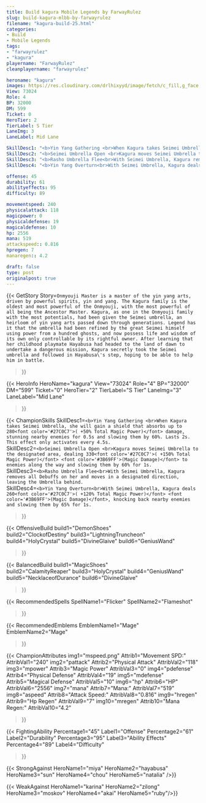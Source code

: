 ```yaml
---
title: Build kagura Mobile Legends by FarwayRulez
slug: build-kagura-mlbb-by-farwayrulez
filename: "kagura-build-25.html"
categories: 
- Build 
- Mobile Legends
tags: 
- "farwayrulez"
- "kagura"
playername: "FarwayRulez"
cleanplayername: "farwayrulez"

heroname: "kagura"
images: https://res.cloudinary.com/drlhixyyd/image/fetch/c_fill,g_face,f_auto/https://cdn2-build.mobagenie.my.id/p/images/banner/full/kagura.jpg
View: 73024 
Role: 4 
BP: 32000
DM: 599 
Ticket: 0 
HeroTier: 2 
TierLabel: S Tier 
LaneImg: 3
LaneLabel: Mid Lane 

SkillDesc1: "<b>Yin Yang Gathering <br>When Kagura takes Seimei Umbrella, she will gain a shield that absorbs up to 280<font color='#27C0C7'>( +50% Total Magic Power)</font> damage, stunning nearby enemies for 0.5s and slowing them by 60%. Lasts 2s. This effect only activates every 4.5s."   
SkillDesc2: "<b>Seimei Umbrella Open <br>Kagura moves Seimei Umbrella to the designated area, dealing 330<font color='#27C0C7'>( +150% Total Magic Power)</font> <font color='#3B69FF'>(Magic Damage)</font> to enemies along the way and slowing them by 60% for 1s."   
SkillDesc3: "<b>Rasho Umbrella Flee<br>With Seimei Umbrella, Kagura removes all Debuffs on her and moves in a designated direction, leaving the Umbrella behind."   
SkillDesc4: "<b>Yin Yang Overturn<br>With Seimei Umbrella, Kagura deals 260<font color='#27C0C7'>( +120% Total Magic Power)</font> <font color='#3B69FF'>(Magic Damage)</font>, knocking back nearby enemies and slowing them by 65% for 1s."  

offense: 45 
durability: 61 
abilityeffects: 95 
difficulty: 89 

movementspeed: 240
physicalattack: 118
magicpower: 0
physicaldefense: 19
magicaldefense: 10
hp: 2556
mana: 519
attackspeed:: 0.816
hpregen: 7
manaregen:: 4.2

draft: false
type: post
originalpost: true
---
```



{{< GetStory 
Story=` Onmyouji Master is a master of the yin yang arts, driven by powerful spirits, yin and yang. The Kagura family is the oldest and most powerful of the Onmyouji, with the most powerful of all being the Ancestor Master. Kagura, as one in the Onmyouji family with the most potentials, had been given the Seimei umbrella, an heirloom of yin yang arts passed down through generations. Legend has it that the umbrella had been refined by the great Seimei himself using power from a hundred ghosts, and now possess life and wisdom of its own only controllable by its rightful owner. After learning that her childhood playmate Hayabusa had headed to the land of dawn to undertake a dangerous mission, Kagura secretly took the Seimei umbrella and followed in Hayabusa\'s step, hoping to be able to help him in battle. ` 
>}}

{{< HeroInfo 
HeroName="kagura" 
View="73024" 
Role="4" 
BP="32000" 
DM="599" 
Ticket="0" 
HeroTier="2" 
TierLabel="S Tier" 
LaneImg="3" 
LaneLabel="Mid Lane" 
>}}
 
{{< ChampionSkills 
SkillDesc1=`<b>Yin Yang Gathering <br>When Kagura takes Seimei Umbrella, she will gain a shield that absorbs up to 280<font color='#27C0C7'>( +50% Total Magic Power)</font> damage, stunning nearby enemies for 0.5s and slowing them by 60%. Lasts 2s. This effect only activates every 4.5s.`   
SkillDesc2=`<b>Seimei Umbrella Open <br>Kagura moves Seimei Umbrella to the designated area, dealing 330<font color='#27C0C7'>( +150% Total Magic Power)</font> <font color='#3B69FF'>(Magic Damage)</font> to enemies along the way and slowing them by 60% for 1s.`   
SkillDesc3=`<b>Rasho Umbrella Flee<br>With Seimei Umbrella, Kagura removes all Debuffs on her and moves in a designated direction, leaving the Umbrella behind.`   
SkillDesc4=`<b>Yin Yang Overturn<br>With Seimei Umbrella, Kagura deals 260<font color='#27C0C7'>( +120% Total Magic Power)</font> <font color='#3B69FF'>(Magic Damage)</font>, knocking back nearby enemies and slowing them by 65% for 1s.`   
>}}

{{< OffensiveBuild 
build1="DemonShoes"  
build2="ClockofDestiny" 
build3="LightningTruncheon" 
build4="HolyCrystal" 
build5="DivineGlaive" 
build6="GeniusWand" 
>}} 

{{< BalancedBuild 
build1="MagicShoes"  
build2="CalamityReaper" 
build3="HolyCrystal" 
build4="GeniusWand" 
build5="NecklaceofDurance" 
build6="DivineGlaive" 
>}}


{{< RecommendedSpells 
SpellName1="Flicker" 
SpellName2="Flameshot" 
>}}  

{{< RecommendedEmblems 
EmblemName1="Mage" 
EmblemName2="Mage" 
>}}   


{{< ChampionAttributes
img1="mspeed.png" Attrib1="Movement SPD:" AttribVal1="240"
img2="pattack" Attrib2="Physical Attack" AttribVal2="118"
img3="mpower" Attrib3="Magic Power" AttribVal3="0"
img4="pdefense" Attrib4="Physical Defense" AttribVal4="19"
img5="mdefense" Attrib5="Magical Defense" AttribVal5="10"
img6="hp" Attrib6="HP" AttribVal6="2556"
img7="mana" Attrib7="Mana:" AttribVal7="519"
img8="aspeed" Attrib8="Attack Speed:" AttribVal8="0.816"
img9="hregen" Attrib9="Hp Regen" AttribVal9="7"
img10="mregen" Attrib10="Mana Regen:" AttribVal10="4.2"
>}}


{{< FightingAbility
Percentage1="45" Label1="Offense"
Percentage2="61" Label2="Durability"
Percentage3="95" Label3="Ability Effects"
Percentage4="89" Label4="Difficulty"
 >}}

{{< StrongAgainst 
HeroName1="miya"
HeroName2="hayabusa"
HeroName3="sun"
HeroName4="chou"
HeroName5="natalia"
/>}}

{{< WeakAgainst
HeroName1="karina"
HeroName2="zilong"
HeroName3="moskov"
HeroName4="akai"
HeroName5="ruby"/>}}
